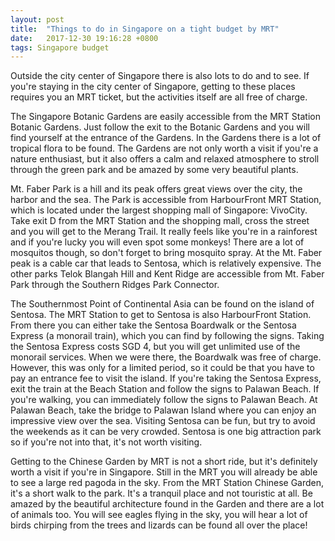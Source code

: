 ```yaml
---
layout: post
title:  "Things to do in Singapore on a tight budget by MRT"
date:   2017-12-30 19:16:28 +0800
tags: Singapore budget
---
```

Outside the city center of Singapore there is also lots to do and to see. If you're staying in the city center of Singapore, getting to these places requires you an MRT ticket, but the activities itself are all free of charge. 

The Singapore Botanic Gardens are easily accessible from the MRT Station Botanic Gardens. Just follow the exit to the Botanic Gardens and you will find yourself at the entrance of the Gardens. In the Gardens there is a lot of tropical flora to be found. The Gardens are not only worth a visit if you're a nature enthusiast, but it also offers a calm and relaxed atmosphere to stroll through the green park and be amazed by some very beautiful plants. 

Mt. Faber Park is a hill and its peak offers great views over the city, the harbor and the sea. The Park is accessible from HarbourFront MRT Station, which is located under the largest shopping mall of Singapore: VivoCity. Take exit D from the MRT Station and the shopping mall, cross the street and you will get to the Merang Trail. It really feels like you're in a rainforest and if you're lucky you will even spot some monkeys! There are a lot of mosquitos though, so don't forget to bring mosquito spray. At the Mt. Faber peak is a cable car that leads to Sentosa, which is relatively expensive. The other parks Telok Blangah Hill and Kent Ridge are accessible from Mt. Faber Park through the Southern Ridges Park Connector. 

The Southernmost Point of Continental Asia can be found on the island of Sentosa. The MRT Station to get to Sentosa is also HarbourFront Station. From there you can either take the Sentosa Boardwalk or the Sentosa Express (a monorail train), which you can find by following the signs. Taking the Sentosa Express costs SGD 4, but you will get unlimited use of the monorail services. When we were there, the Boardwalk was free of charge. However, this was only for a limited period, so it could be that you have to pay an entrance fee to visit the island. If you're taking the Sentosa Express, exit the train at the Beach Station and follow the signs to Palawan Beach. If you're walking, you can immediately follow the signs to Palawan Beach. At Palawan Beach, take the bridge to Palawan Island where you can enjoy an impressive view over the sea. Visiting Sentosa can be fun, but try to avoid the weekends as it can be very crowded. Sentosa is one big attraction park so if you're not into that, it's not worth visiting. 

Getting to the Chinese Garden by MRT is not a short ride, but it's definitely worth a visit if you're in Singapore. Still in the MRT you will already be able to see a large red pagoda in the sky. From the MRT Station Chinese Garden, it's a short walk to the park. It's a tranquil place and not touristic at all. Be amazed by the beautiful architecture found in the Garden and there are a lot of animals too. You will see eagles flying in the sky, you will hear a lot of birds chirping from the trees and lizards can be found all over the place!
